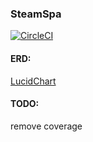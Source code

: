 ### SteamSpa

[![CircleCI](https://circleci.com/gh/Spaworld/steamspa.svg?style=svg)](https://circleci.com/gh/Spaworld/steamspa)

#### ERD:
[LucidChart](https://drive.google.com/open?id=0B1f9OAtS08Fhdk9McDNJc0RHOFU)


#### TODO:
remove coverage
